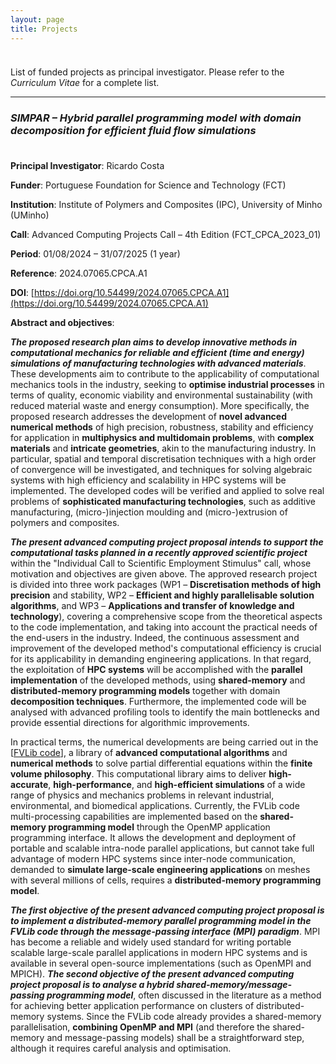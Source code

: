 ```yaml
---
layout: page
title: Projects
---
```


<p style="margin-bottom:1cm;"></p>

<div class="message">
  List of funded projects as principal investigator. Please refer to the <i>Curriculum Vitae</i> for a complete list.
</div>

---

### _SIMPAR – Hybrid parallel programming model with domain decomposition for efficient fluid flow simulations_

<p style="margin-bottom:1cm;"></p>

**Principal Investigator**: Ricardo Costa

**Funder**: Portuguese Foundation for Science and Technology (FCT)

**Institution**: Institute of Polymers and Composites (IPC), University of Minho (UMinho)

**Call**: Advanced Computing Projects Call – 4th Edition (FCT_CPCA_2023_01)

**Period**: 01/08/2024 – 31/07/2025 (1 year)

**Reference**: 2024.07065.CPCA.A1

**DOI**: [https://doi.org/10.54499/2024.07065.CPCA.A1](https://doi.org/10.54499/2024.07065.CPCA.A1)

**Abstract and objectives**:

**_The proposed research plan aims to develop innovative methods in computational mechanics for reliable and efficient (time and energy) simulations of manufacturing technologies with advanced materials_**. These developments aim to contribute to the applicability of computational mechanics tools in the industry, seeking to **optimise industrial processes** in terms of quality, economic viability and environmental sustainability (with reduced material waste and energy consumption). More specifically, the proposed research addresses the development of **novel advanced numerical methods** of high precision, robustness, stability and efficiency for application in **multiphysics and multidomain problems**, with **complex materials** and **intricate geometries**, akin to the manufacturing industry. In particular, spatial and temporal discretisation techniques with a high order of convergence will be investigated, and techniques for solving algebraic systems with high efficiency and scalability in HPC systems will be implemented. The developed codes will be verified and applied to solve real problems of **sophisticated manufacturing technologies**, such as additive manufacturing, (micro-)injection moulding and (micro-)extrusion of polymers and composites.

**_The present advanced computing project proposal intends to support the computational tasks planned in a recently approved scientific project_** within the "Individual Call to Scientific Employment Stimulus" call, whose motivation and objectives are given above. The approved research project is divided into three work packages (WP1 – **Discretisation methods of high precision** and stability, WP2 – **Efficient and highly parallelisable solution algorithms**, and WP3 – **Applications and transfer of knowledge and technology**), covering a comprehensive scope from the theoretical aspects to the code implementation, and taking into account the practical needs of the end-users in the industry. Indeed, the continuous assessment and improvement of the developed method's computational efficiency is crucial for its applicability in demanding engineering applications. In that regard, the exploitation of **HPC systems** will be accomplished with the **parallel implementation** of the developed methods, using **shared-memory** and **distributed-memory programming models** together with domain **decomposition techniques**. Furthermore, the implemented code will be analysed with advanced profiling tools to identify the main bottlenecks and provide essential directions for algorithmic improvements.

In practical terms, the numerical developments are being carried out in the [[FVLib code](https://ricardodpcosta.github.io/fvlib.html)], a library of **advanced computational algorithms** and **numerical methods** to solve partial differential equations within the **finite volume philosophy**. This computational library aims to deliver **high-accurate**, **high-performance**, and **high-efficient simulations** of a wide range of physics and mechanics problems in relevant industrial, environmental, and biomedical applications. Currently, the FVLib code multi-processing capabilities are implemented based on the **shared-memory programming model** through the OpenMP application programming interface. It allows the development and deployment of portable and scalable intra-node parallel applications, but cannot take full advantage of modern HPC systems since inter-node communication, demanded to **simulate large-scale engineering applications** on meshes with several millions of cells, requires a **distributed-memory programming model**.

**_The first objective of the present advanced computing project proposal is to implement a distributed-memory parallel programming model in the FVLib code through the message-passing interface (MPI) paradigm_**. MPI has become a reliable and widely used standard for writing portable scalable large-scale parallel applications in modern HPC systems and is available in several open-source implementations (such as OpenMPI and MPICH). **_The second objective of the present advanced computing project proposal is to analyse a hybrid shared-memory/message-passing programming model_**, often discussed in the literature as a method for achieving better application performance on clusters of distributed-memory systems. Since the FVLib code already provides a shared-memory parallelisation, **combining OpenMP and MPI** (and therefore the shared-memory and message-passing models) shall be a straightforward step, although it requires careful analysis and optimisation.
